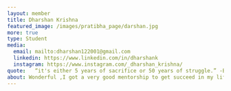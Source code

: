 ```yaml
---
layout: member
title: Dharshan Krishna 
featured_image: /images/pratibha_page/darshan.jpg
more: true 
type: Student
media:  
  email: mailto:dharshan122001@gmail.com
  linkedin: https://www.linkedin.com/in/dharshank
  instagram: https://www.instagram.com/_dharshan_krishna/    
quote:   “it's either 5 years of sacrifice or 50 years of struggle.” -By Andrew Tate
about: Wonderful ,I got a very good mentorship to get succeed in my life from Kiran Foundation.
---
```

    